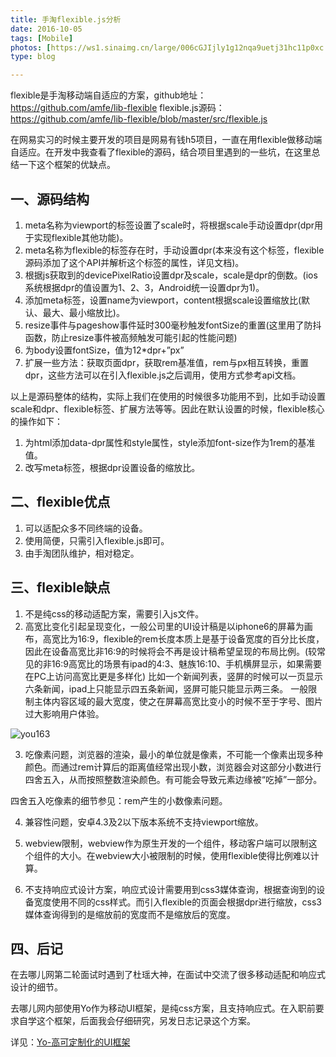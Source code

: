 ```yaml
---
title: 手淘flexible.js分析
date: 2016-10-05
tags: [Mobile]
photos: [https://ws1.sinaimg.cn/large/006cGJIjly1g12nqa9uetj31hc11p0xc.jpg]
type: blog

---
```

flexible是手淘移动端自适应的方案，github地址：
https://github.com/amfe/lib-flexible
flexible.js源码：
https://github.com/amfe/lib-flexible/blob/master/src/flexible.js

在网易实习的时候主要开发的项目是网易有钱h5项目，一直在用flexible做移动端自适应。在开发中我查看了flexible的源码，结合项目里遇到的一些坑，在这里总结一下这个框架的优缺点。

## 一、源码结构

1. meta名称为viewport的标签设置了scale时，将根据scale手动设置dpr(dpr用于实现flexible其他功能)。
2. meta名称为flexible的标签存在时，手动设置dpr(本来没有这个标签，flexible源码添加了这个API并解析这个标签的属性，详见文档)。
3. 根据js获取到的devicePixelRatio设置dpr及scale，scale是dpr的倒数。(ios系统根据dpr的值设置为1、2、3，Android统一设置dpr为1)。
4. 添加meta标签，设置name为viewport，content根据scale设置缩放比(默认、最大、最小缩放比)。
5. resize事件与pageshow事件延时300毫秒触发fontSize的重置(这里用了防抖函数，防止resize事件被高频触发可能引起的性能问题)
6. 为body设置fontSize，值为12*dpr+”px”
7. 扩展一些方法：获取页面dpr，获取rem基准值，rem与px相互转换，重置dpr，这些方法可以在引入flexible.js之后调用，使用方式参考api文档。

以上是源码整体的结构，实际上我们在使用的时候很多功能用不到，比如手动设置scale和dpr、flexible标签、扩展方法等等。因此在默认设置的时候，flexible核心的操作如下：
1. 为html添加data-dpr属性和style属性，style添加font-size作为1rem的基准值。
2. 改写meta标签，根据dpr设置设备的缩放比。

## 二、flexible优点
1. 可以适配众多不同终端的设备。
2. 使用简便，只需引入flexible.js即可。
3. 由手淘团队维护，相对稳定。

## 三、flexible缺点
1. 不是纯css的移动适配方案，需要引入js文件。
2. 高宽比变化引起呈现变化，一般公司里的UI设计稿是以iphone6的屏幕为画布，高宽比为16:9，flexible的rem长度本质上是基于设备宽度的百分比长度，因此在设备高宽比非16:9的时候将会不再是设计稿希望呈现的布局比例。(较常见的非16:9高宽比的场景有ipad的4:3、魅族16:10、手机横屏显示，如果需要在PC上访问高宽比更是多样化)
比如一个新闻列表，竖屏的时候可以一页显示六条新闻，ipad上只能显示四五条新闻，竖屏可能只能显示两三条。
一般限制主体内容区域的最大宽度，使之在屏幕高宽比变小的时候不至于字号、图片过大影响用户体验。

![you163](https://ws1.sinaimg.cn/large/006cGJIjly1g12o4w5ehfj30ic0ci0wz.jpg)

3. 吃像素问题，浏览器的渲染，最小的单位就是像素，不可能一个像素出现多种颜色。而通过rem计算后的距离值经常出现小数，浏览器会对这部分小数进行四舍五入，从而按照整数渲染颜色。有可能会导致元素边缘被“吃掉”一部分。

四舍五入吃像素的细节参见：rem产生的小数像素问题。

4. 兼容性问题，安卓4.3及2以下版本系统不支持viewport缩放。

5. webview限制，webview作为原生开发的一个组件，移动客户端可以限制这个组件的大小。在webview大小被限制的时候，使用flexible使得比例难以计算。

6. 不支持响应式设计方案，响应式设计需要用到css3媒体查询，根据查询到的设备宽度使用不同的css样式。而引入flexible的页面会根据dpr进行缩放，css3媒体查询得到的是缩放前的宽度而不是缩放后的宽度。

## 四、后记

在去哪儿网第二轮面试时遇到了杜瑶大神，在面试中交流了很多移动适配和响应式设计的细节。

去哪儿网内部使用Yo作为移动UI框架，是纯css方案，且支持响应式。在入职前要求自学这个框架，后面我会仔细研究，另发日志记录这个方案。

详见：[Yo-高可定制化的UI框架](https://sdk.cn/news/3275)
